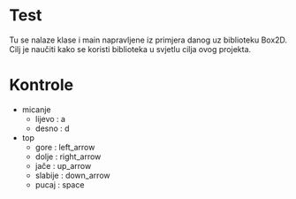 # Test
Tu se nalaze klase i main napravljene iz primjera danog uz biblioteku Box2D.
Cilj je naučiti kako se koristi biblioteka u svjetlu cilja ovog projekta.

# Kontrole
* micanje
  * lijevo : a
  * desno : d
* top
  * gore : left_arrow
  * dolje : right_arrow
  * jače : up_arrow
  * slabije : down_arrow
  * pucaj : space
